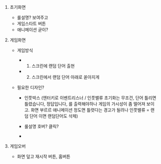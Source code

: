 1. 초기화면

   - 룰설명? 보여주고
   - 게임스타트 버튼
   - 애니메이션 굳이?

2. 게임화면

   - 게임방식
     - 1. 스크린에 랜덤 단어 출현
     - 2. 스크린에서 랜덤 단어 아래로 쏟아지게
   - 필요한 디자인?

     - 인풋박스
       (엔터키로 이벤트리스너 / 인풋밸류 초기화는 무조건, 단어 틀리면 틀렸습니다, 정답입니다, 를 출력해야하나
       게임의 가시성이 좀 떨어져 보이고. 화면 부르르 애니메이션 정도면 틀렷다는 경고가 될려나
       인풋밸류 = 랜덤 단어 이면 랜덤단어도 삭제)

     - 룰설명 호버? 클릭?
     -

3. 게임오버
   - 화면 덮고 재시작 버튼, 홈버튼
